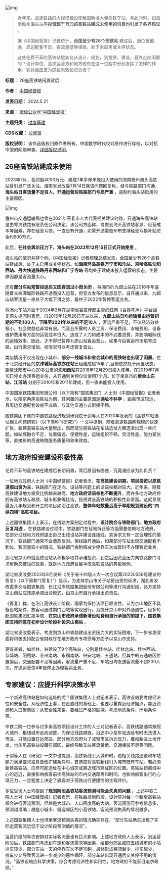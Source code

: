 ![img](https://chinadigitaltimes.net/chinese/files/2024/05/post-708110-664cbb65eb8aa.)



> 近年来，高速铁路的大规模建设使我国新增大量高铁车站，与此同时，如海南儋州海头站等**投资超千万元的高铁站建成未使用的消息也引发了各界热议** 。
> 
> 
> 据《中国经营报》记者统计，**全国至少有26个高铁站** 建成后，因位置偏远、周边配套不足、客流量低等缘故，处于未启用或关停状态。
> 
> 
> 这些花费不菲的高铁站是如何从设计、规划，到投资、建设，最终走向闲置的？设计单位、高铁运营方和地方政府在这一过程中分别发挥了怎样的作用，究竟谁应该为这些无效投资负责？




**标题：** 26座高铁站闲置背后  

**作者：** [中国经营报](https://chinadigitaltimes.net/space/中国经营报)  

**发表日期：** 2024.5.21  

**来源：** [微信公众号“中国经营报”](https://web.archive.org/web/20240521174750/https://m.163.com/dy/article/J2LKMTDF05199NHJ.html)  

**主题归类：** [过度基建](https://chinadigitaltimes.net/space/过度基建)  

**CDS收藏：** [公民馆](https://chinadigitaltimes.net/space/%E5%85%AC%E6%B0%91%E9%A6%86)  

**版权说明：** 该作品版权归原作者所有。中国数字时代仅对原作进行存档，以对抗中国的网络审查。[详细版权说明](https://chinadigitaltimes.net/chinese/copyright)。


**26座高铁站建成未使用** 
---------------


2023年7月，投资超4000万元、建成7年多却未能投入使用的海南儋州海头高铁站曾引发广泛关注。海南省发改委7月14日就该问题回复称，经与铁路部门沟通，**海头站日客流量不足百人，开通运营后铁路部门亏损严重** ，是制约海头站启用的主要原因。


![img](https://chinadigitaltimes.net/chinese/files/2024/05/post-708110-664cbb6620cdc.)


儋州市交通运输局也曾在2021年答复市人大代表相关建议时称，开通海头高铁站是由粤海铁路有限责任公司决定，该公司方面称，考虑到海头高铁站客源、经营成本等因素，存在经营亏损，一直没有开通，如需开通需儋州市支持经营亏损补贴资金约500万元。


此后，**在社会舆论压力下，海头站在2023年12月15日正式开始使用** 。


海头站的情况并非个例。《中国经营报》记者梳理总结发现，全国至少有26个高铁站建成后，处于未启用或关停状态。如**海南环岛高铁万宁市和乐站、京哈高铁沈阳西站、丹大快速铁路丹东西站和广宁寺站** 等均处于建成未投入运营的状态，主要原因都是客流量太小。


还有**部分车站短暂投运后又因客流过小而关闭** 。株洲市的九郎山站在2016年年底随着长株潭城际铁路开通而投入运营，但官方发布的信息显示，自开通以来，九郎山站客流量一直处于大幅下滑之势，最终于2022年暂停客运业务。


株洲火车站方面于2024年2月在湖南省委宣传部主管的红网《百姓呼声》平台回复网友提问时表示，自2016年12月26日开站以来，**九郎山站日均运输量由运营初期的不到100人，下降至2021年以来的不足10人** ，客流严重不足，不仅经济效益极小，社会效益也非常有限。而营业所需的人员工资、保洁费用、水电费用、设备维护费用等方面的运营成本很大，造成了人力和成本的不必要浪费，并影响城际线的运输效率，因此，才不得已暂停九郎山站客运营业。如果今后客运市场培育成熟，出行需求增加，视情况可以考虑恢复营业。


类似情况不仅出现在小城市，**部分一线城市和省会城市的高铁站也出现了闲置**。位于北京经开区的**京津城际高铁亦庄站**已经建成超15年了,目前依然处于闲置状态。距离沈阳市中心20多公里的**沈阳西站**在2018年12月29日投入使用，在2019年7月10日停止办理客运业务，从开通到关停仅仅使用7个月。位于南京市的**紫金山东站、江浦站** 分别于2010年和2011年建成，但一直未能投入使用。


中国国家铁路集团有限公司（以下简称“国铁集团”）人士对《中国经营报》记者表示，以南京两座高铁站为例，其闲置的主要原因是**选址不科学** ，距离市区较远，且周边交通配套设施不成熟，与其他交通方式衔接不畅。


国铁集团下属的中国铁路经济规划研究院于剑等人在2020年发表的《高铁车站选址相关问题研究》（以下简称“《研究》”）一文中提到，随着高速铁路网规模的快速扩张，新建高铁车站大量增加，然而部分高铁站在车站选址方面逐渐出现一些问题，如站城融合不足，位置偏远、便捷性差，运输组织不畅，灵活性差、能力紧张等，直接影响高速铁路服务质量和效率效益。


**地方政府投资建设积极性高** 
----------------


花费不菲的高铁站在建成后长期闲置，背后原因有哪些，究竟谁应该为此负责？


一位地方政府人士对《中国经营报》记者表示，**在高铁建设初期，项目投资以原铁道部出资为主**，铁路部门在走向、设站等问题上的话语权相对较大。近年来，随着高铁建设地方投资比例越来越高，**地方政府话语权也不断提升**，而许多地方政府将拥有高铁站与政绩、城市形象等挂钩，投资建设高铁站的积极性非常高。这就导致最近几年规划和开工的项目如沿江高铁，**整体车站数量远高于早期规划建设的“四纵四横”高铁项目。** 


上述国铁集团人士表示，在线路方案制定过程中，**设计院会与铁路部门、地方政府反复沟通** 。在铁路建设过程中，铁路部门在征地拆迁等方面需要依赖地方政府，在部分沿线地方政府提出自己出钱设站并建设连接线，其诉求又有一定合理性的情况下，铁路部门通常不会激烈反对。但线路开通后，如果部分车站出现交通配套不到位、客流量较小的情况，铁路部门会酌情减少停靠车次或暂时不办理客运业务。


湖北省京山市就高铁设站从积极争取并承诺投资，到之后因资金压力向铁路部门寻求帮助又被拒的故事，就是地方政府盲目争取高铁设站的典型案例。


湖北省发改委2023年8月发布《关于省十四届人大一次会议第20230556号建议的答复》（以下简称“《答复》”）显示，为支持京山市关于站房出资的诉求，湖北省发改委多次与国铁集团、长江沿岸铁路集团股份有限公司等进行沟通衔接，路方坚持京山南站应按原承诺出资模式，由京山市自行承担出资责任。


《答复》称，在沿江高铁设计阶段，国家为保持该项目顺直性，认为京山地区不具备设站条件，旅客可通过荆门西站等实现出行。为提升京山市对外通道性，经多轮赴国铁集团汇报争取，**在京山市政府承诺新增设站费用自行承担的前提下，国铁集团支持同意在初步设计阶段补设京山南站** 。


湖北省发改委表示，考虑到京山市铁路建设出资压力大的实际困难，下一步省发改委将积极支持配合省财政厅在地方政府专项债等方面予以京山市支持。


更有甚者，如桂林，共建设了9个高铁站，分别是桂林站、桂林北站、桂林西站、恭城站、阳朔站、全州南站、永福南站、兴安北站、五通站。但其中的五通站因位置偏远，交通配套不足等因素，客流量严重不足，车站日均发送客流量不到200人次，开通运营仅4年就停止办理客运业务。


**专家建议：应提升科学决策水平** 
------------------


一个新建高铁站是如何选址的呢？国铁集团人士对记者表示，高铁设站要考虑经济性和安全性。从经济性上看，在走直线的基础上，也要尽量靠近经济据点，靠近资源和人口聚集区；从安全性来讲，要经过严格的勘探，考虑地质条件、环境条件等。


中铁二院一位参与过多条高铁项目设计工作的人士对记者表示，高铁线路通常按照大城市、枢纽城市走向调整，为保证线路顺直，沿途中小型车站选址有时无法进入市区，只能设置在远郊区。部分地方政府为了减轻市区拆迁压力，推动新区土地开发，也乐见高铁站设置在郊区，最终导致车站客流量低、交通接驳不足等问题。


于剑等人在《研究》一文中也提到，高铁新线引入城市时，若相关线路通道和车站能力满足要求或具备改扩建条件时，首选应将高铁新线引入城市既有车站。若必须新建高铁站，应尽可能选址在中心城区或靠近城市建成区的位置。高铁站距离城中心的远近，直接影响旅客前往高铁站的市内交通距离和时间，也影响旅客出行的心理压力，一定程度上决定了旅客对于高铁出行便捷性的主观评价。


多位受访人士均提到了**规划阶段高铁站客流预测可能会失真的问题** 。上述中铁二院人士对《中国经营报》记者表示，在铁路规划阶段，设计院对每一个新增高铁站都会进行客流预测，但越是大城市、人口密度高的大站，客流预测可参考信息多，预测越准确；越是小城市、偏远郊区的小高铁站，客流预测失真的情况越多。


上述国铁集团人士也坦承客流预测失真的情况确实存在，“部分车站确实出现了实际运营客流远低于设计阶段预测值的情况”。


运营阶段的车次安排对实际客流量也有巨大影响。上述地方政府人士表示，到运营阶段后，铁路部门考虑到车速和客流需求等因素，给部分郊区或四五线城市的小站排车较少，部分车站一天的停靠车次不足10趟，最终形成客流越少，排车越少，排车少又导致客流进一步减少的恶性循环，部分车站出现开通后又关停不用的情况。“高铁设站应科学决策，综合考虑经济性和实用性，地方政府不能盲目追求政绩。”

